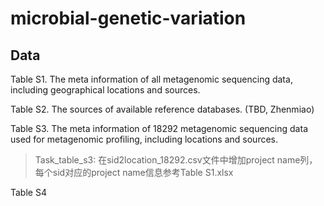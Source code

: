 # microbial-genetic-variation

## Data
Table S1. The meta information of all metagenomic sequencing data, including geographical locations and sources.

Table S2. The sources of available reference databases. (TBD, Zhenmiao)

Table S3. The meta information of 18292 metagenomic sequencing data used for metagenomic profiling, including locations and sources.
> Task_table_s3: 在sid2location_18292.csv文件中增加project name列，每个sid对应的project name信息参考Table S1.xlsx

Table S4
